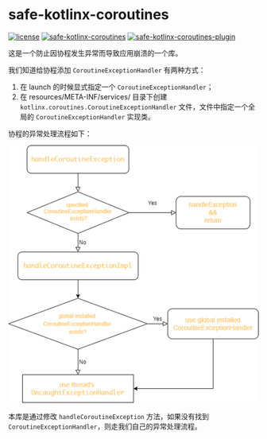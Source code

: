 # safe-kotlinx-coroutines

[![license](https://img.shields.io/badge/license-Apache--2.0-blue.svg)](https://www.apache.org/licenses/LICENSE-2.0)
[![safe-kotlinx-coroutines](https://img.shields.io/badge/safe--kotlinx--coroutines-0.0.4-brightgreen.svg)](https://search.maven.org/artifact/io.github.porum/safe-kotlinx-coroutines/0.0.4/jar)
[![safe-kotlinx-coroutines-plugin](https://img.shields.io/badge/safe--kotlinx--coroutines--plugin-0.0.4-brightgreen.svg)](https://search.maven.org/artifact/io.github.porum/safe-kotlinx-coroutines-plugin/0.0.4/jar)

这是一个防止因协程发生异常而导致应用崩溃的一个库。

我们知道给协程添加 `CoroutineExceptionHandler` 有两种方式：

1. 在 launch 的时候显式指定一个 `CoroutineExceptionHandler`；
2. 在 resources/META-INF/services/ 目录下创建 `kotlinx.coroutines.CoroutineExceptionHandler` 文件，文件中指定一个全局的 `CoroutineExceptionHandler` 实现类。

协程的异常处理流程如下：

![diagrams](./assets/coroutine-exception-handler.png)

本库是通过修改 `handleCoroutineException` 方法，如果没有找到 `CoroutineExceptionHandler`，则走我们自己的异常处理流程。